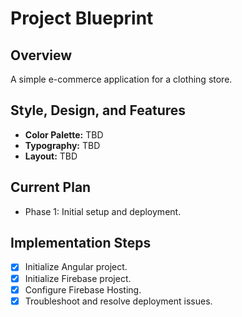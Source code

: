 # Project Blueprint

## Overview

A simple e-commerce application for a clothing store.

## Style, Design, and Features

*   **Color Palette:** TBD
*   **Typography:** TBD
*   **Layout:** TBD

## Current Plan

- Phase 1: Initial setup and deployment.

## Implementation Steps

- [x] Initialize Angular project.
- [x] Initialize Firebase project.
- [x] Configure Firebase Hosting.
- [x] Troubleshoot and resolve deployment issues.
